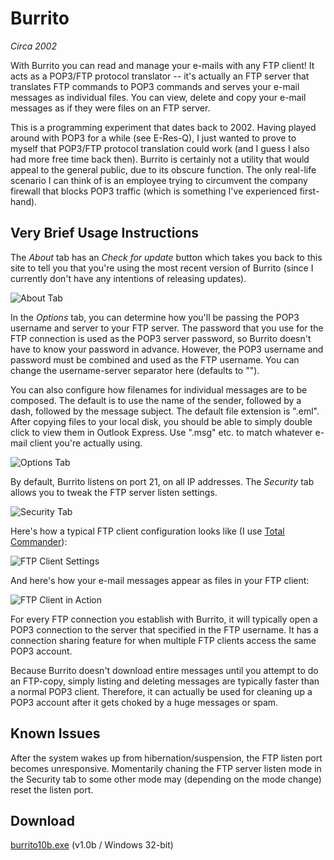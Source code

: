 # Burrito

_Circa 2002_

With Burrito you can read and manage your e-mails with any FTP client! It acts as a POP3/FTP protocol translator -- it's actually an FTP server that translates FTP commands to POP3 commands and serves your e-mail messages as individual files. You can view, delete and copy your e-mail messages as if they were files on an FTP server.

This is a programming experiment that dates back to 2002. Having played around with POP3 for a while (see E-Res-Q), I just wanted to prove to myself that POP3/FTP protocol translation could work (and I guess I also had more free time back then). Burrito is certainly not a utility that would appeal to the general public, due to its obscure function. The only real-life scenario I can think of is an employee trying to circumvent the company firewall that blocks POP3 traffic (which is something I've experienced first-hand).

## Very Brief Usage Instructions

The *About* tab has an *Check for update* button which takes you back to this site to tell you that you're using the most recent version of Burrito (since I currently don't have any intentions of releasing updates).

![About Tab](/../screenshots/burrito_idle.jpg?raw=true "About Tab")

In the *Options* tab, you can determine how you'll be passing the POP3 username and server to your FTP server. The password that you use for the FTP connection is used as the POP3 server password, so Burrito doesn't have to know your password in advance. However, the POP3 username and password must be combined and used as the FTP username. You can change the username-server separator here (defaults to "\").

You can also configure how filenames for individual messages are to be composed. The default is to use the name of the sender, followed by a dash, followed by the message subject. The default file extension is ".eml". After copying files to your local disk, you should be able to simply double click to view them in Outlook Express. Use ".msg" etc. to match whatever e-mail client you're actually using.

![Options Tab](/../screenshots/burrito_options.jpg?raw=true "Options Tab")

By default, Burrito listens on port 21, on all IP addresses. The *Security* tab allows you to tweak the FTP server listen settings.

![Security Tab](/../screenshots/burrito_security.jpg?raw=true "Security Tab")

Here's how a typical FTP client configuration looks like (I use [Total Commander](http://ghisler.com/)):

![FTP Client Settings](/../screenshots/burrito_ftpsettings.jpg?raw=true "FTP Client Settings")

And here's how your e-mail messages appear as files in your FTP client:

![FTP Client in Action](/../screenshots/burrito_ftpaction.jpg?raw=true "FTP Client in Action")

For every FTP connection you establish with Burrito, it will typically open a POP3 connection to the server that specified in the FTP username. It has a connection sharing feature for when multiple FTP clients access the same POP3 account.

Because Burrito doesn't download entire messages until you attempt to do an FTP-copy, simply listing and deleting messages are typically faster than a normal POP3 client. Therefore, it can actually be used for cleaning up a POP3 account after it gets choked by a huge messages or spam.

## Known Issues

After the system wakes up from hibernation/suspension, the FTP listen port becomes unresponsive. Momentarily chaning the FTP server listen mode in the Security tab to some other mode may (depending on the mode change) reset the listen port.

## Download

[burrito10b.exe](http://magnetiq.com/downloads/burrito10b.exe) (v1.0b / Windows 32-bit)
